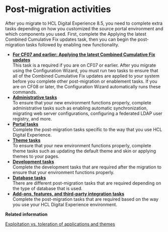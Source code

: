 # Post-migration activities

After you migrate to HCL Digital Experience 8.5, you need to complete extra tasks depending on how you customized the source portal environment and which components you used. First, complete the Applying the latest Combined Cumulative Fix updates task, then you can begin the post-migration tasks followed by enabling new functionality.

-   **[For CF07 and earlier: Applying the latest Combined Cumulative Fix updates](../migrate/mig_post_cf.md)**  
This task is a required if you are on CF07 or earlier. After you migrate using the Configuration Wizard, you must run two tasks to ensure that all of the Combined Cumulative Fix updates are applied to your system before you complete other post-migration or enablement tasks. If you are on CF08 or later, the Configuration Wizard automatically runs these commands.
-   **[Administrative tasks](../migrate/mig_post_admintasks.md)**  
To ensure that your new environment functions properly, complete administrative tasks such as enabling automatic synchronization, migrating web server configurations, configuring a federated LDAP user registry, and more.
-   **[Portal tasks](../migrate/mig_post_portaltasks.md)**  
Complete the post-migration tasks specific to the way that you use HCL Digital Experience.
-   **[Theme tasks](../migrate/mig_post_themetasks.md)**  
To ensure that your new environment functions properly, complete theme tasks such as updating the default theme and skin or applying themes to your pages.
-   **[Development tasks](../migrate/mig_post_devtasks.md)**  
Complete the development tasks that are required after the migration to ensure that your environment functions properly.
-   **[Database tasks](../migrate/mig_post_dbtasks.md)**  
There are different post-migration tasks that are required depending on the type of database that is used.
-   **[Add-ons, features, and third-party integration tasks](../migrate/mig_post_ptl_int_addon.md)**  
Complete the post-migration tasks that are required based on the way you use your HCL Digital Experience environment.


**Related information**  


[Exploitation vs. toleration of applications and themes](../migrate/mig_plan_exp_v_tol.md)

